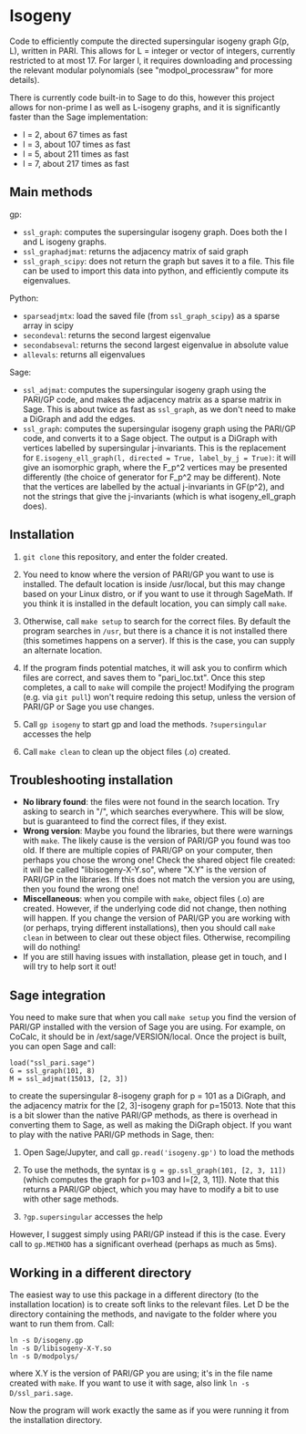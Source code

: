 # Isogeny

Code to efficiently compute the directed supersingular isogeny graph G(p, L), written in PARI. This allows for L = integer or vector of integers, currently restricted to at most 17. For larger l, it requires downloading and processing the relevant modular polynomials (see "modpol_processraw" for more details).

There is currently code built-in to Sage to do this, however this project allows for non-prime l as well as L-isogeny graphs, and it is significantly faster than the Sage implementation:
* l = 2, about 67 times as fast
* l = 3, about 107 times as fast
* l = 5, about 211 times as fast
* l = 7, about 217 times as fast

## Main methods
gp: 
* ```ssl_graph```: computes the supersingular isogeny graph. Does both the l and L isogeny graphs.
* ```ssl_graphadjmat```: returns the adjacency matrix of said graph
* ```ssl_graph_scipy```: does not return the graph but saves it to a file. This file can be used to import this data into python, and efficiently compute its eigenvalues.

Python:
* ```sparseadjmtx```: load the saved file (from ```ssl_graph_scipy```) as a sparse array in scipy
* ```secondeval```: returns the second largest eigenvalue
* ```secondabseval```: returns the second largest eigenvalue in absolute value
* ```allevals```: returns all eigenvalues

Sage:
* ```ssl_adjmat```: computes the supersingular isogeny graph using the PARI/GP code, and makes the adjacency matrix as a sparse matrix in Sage. This is about twice as fast as ```ssl_graph```, as we don't need to make a DiGraph and add the edges.
* ```ssl_graph```: computes the supersingular isogeny graph using the PARI/GP code, and converts it to a Sage object. The output is a DiGraph with vertices labelled by supersingular j-invariants. This is the replacement for ```E.isogeny_ell_graph(l, directed = True, label_by_j = True)```: it will give an isomorphic graph, where the F_p^2 vertices may be presented differently (the choice of generator for F_p^2 may be different). Note that the vertices are labelled by the actual j-invariants in GF(p^2), and not the strings that give the j-invariants (which is what isogeny_ell_graph does).

## Installation
1. ```git clone``` this repository, and enter the folder created.

2. You need to know where the version of PARI/GP you want to use is installed. The default location is inside /usr/local, but this may change based on your Linux distro, or if you want to use it through SageMath. If you think it is installed in the default location, you can simply call ```make```.

3. Otherwise, call ```make setup``` to search for the correct files. By default the program searches in ```/usr```, but there is a chance it is not installed there (this sometimes happens on a server). If this is the case, you can supply an alternate location.

4. If the program finds potential matches, it will ask you to confirm which files are correct, and saves them to "pari_loc.txt". Once this step completes, a call to ```make``` will compile the project! Modifying the program (e.g. via ```git pull```) won't require redoing this setup, unless the version of PARI/GP or Sage you use changes.

5. Call ```gp isogeny``` to start gp and load the methods. ```?supersingular``` accesses the help

6. Call ```make clean``` to clean up the object files (.o) created.

## Troubleshooting installation

* **No library found**: the files were not found in the search location. Try asking to search in "/", which searches everywhere. This will be slow, but is guaranteed to find the correct files, if they exist.
* **Wrong version**: Maybe you found the libraries, but there were warnings with ```make```. The likely cause is the version of PARI/GP you found was too old. If there are multiple copies of PARI/GP on your computer, then perhaps you chose the wrong one! Check the shared object file created: it will be called "libisogeny-X-Y.so", where "X.Y" is the version of PARI/GP in the libraries. If this does not match the version you are using, then you found the wrong one!
* **Miscellaneous**: when you compile with ```make```, object files (.o) are created. However, if the underlying code did not change, then nothing will happen. If you change the version of PARI/GP you are working with (or perhaps, trying different installations), then you should call ```make clean``` in between to clear out these object files. Otherwise, recompiling will do nothing!
* If you are still having issues with installation, please get in touch, and I will try to help sort it out!
 
## Sage integration
You need to make sure that when you call ```make setup``` you find the version of PARI/GP installed with the version of Sage you are using. For example, on CoCalc, it should be in /ext/sage/VERSION/local. Once the project is built, you can open Sage and call:
```
load("ssl_pari.sage")
G = ssl_graph(101, 8)
M = ssl_adjmat(15013, [2, 3])
```
to create the supersingular 8-isogeny graph for p = 101 as a DiGraph, and the adjacency matrix for the [2, 3]-isogeny graph for p=15013. Note that this is a bit slower than the native PARI/GP methods, as there is overhead in converting them to Sage, as well as making the DiGraph object. If you want to play with the native PARI/GP methods in Sage, then:

1. Open Sage/Jupyter, and call ```gp.read('isogeny.gp')``` to load the methods

2. To use the methods, the syntax is ```g = gp.ssl_graph(101, [2, 3, 11])``` (which computes the graph for p=103 and l=[2, 3, 11]). Note that this returns a PARI/GP object, which you may have to modify a bit to use with other sage methods.

3. ```?gp.supersingular``` accesses the help

However, I suggest simply using PARI/GP instead if this is the case. Every call to ```gp.METHOD``` has a significant overhead (perhaps as much as 5ms).

## Working in a different directory
The easiest way to use this package in a different directory (to the installation location) is to create soft links to the relevant files. Let D be the directory containing the methods, and navigate to the folder where you want to run them from. Call:
```
ln -s D/isogeny.gp
ln -s D/libisogeny-X-Y.so
ln -s D/modpolys/
```
where X.Y is the version of PARI/GP you are using; it's in the file name created with ```make```. If you want to use it with sage, also link ```ln -s D/ssl_pari.sage```.

Now the program will work exactly the same as if you were running it from the installation directory.
